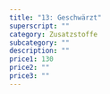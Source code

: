 ```yaml
---
title: "13: Geschwärzt"
superscript: ""
category: Zusatzstoffe
subcategory: ""
description: ""
price1: 130
price2: ""
price3: ""
---
```

